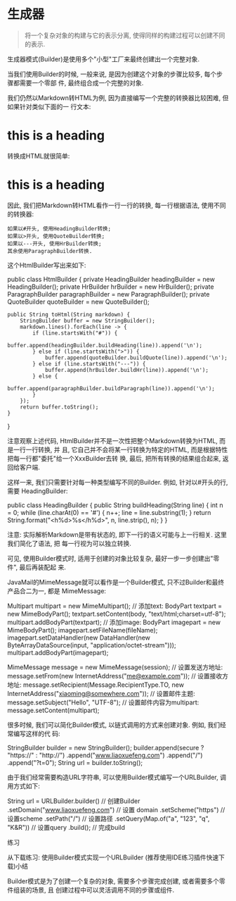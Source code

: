 # 生成器

>将一个复杂对象的构建与它的表示分离, 使得同样的构建过程可以创建不同的表示.

生成器模式(Builder)是使用多个"小型"工厂来最终创建出一个完整对象.

当我们使用Builder的时候, 一般来说, 是因为创建这个对象的步骤比较多, 每个步骤都需要一个零部
件, 最终组合成一个完整的对象.

我们仍然以Markdown转HTML为例, 因为直接编写一个完整的转换器比较困难, 但如果针对类似下面的一
行文本:

# this is a heading

转换成HTML就很简单:

<h1>this is a heading</h1>

因此, 我们把Markdown转HTML看作一行一行的转换, 每一行根据语法, 使用不同的转换器:

    如果以#开头, 使用HeadingBuilder转换;
    如果以>开头, 使用QuoteBuilder转换;
    如果以---开头, 使用HrBuilder转换;
    其余使用ParagraphBuilder转换.

这个HtmlBuilder写出来如下:

public class HtmlBuilder { private HeadingBuilder headingBuilder = new HeadingBuilder();
    private HrBuilder hrBuilder = new HrBuilder(); private ParagraphBuilder
    paragraphBuilder = new ParagraphBuilder(); private QuoteBuilder quoteBuilder = new
    QuoteBuilder();

    public String toHtml(String markdown) {
        StringBuilder buffer = new StringBuilder();
        markdown.lines().forEach(line -> {
            if (line.startsWith("#")) {
                buffer.append(headingBuilder.buildHeading(line)).append('\n');
            } else if (line.startsWith(">")) {
                buffer.append(quoteBuilder.buildQuote(line)).append('\n');
            } else if (line.startsWith("---")) {
                buffer.append(hrBuilder.buildHr(line)).append('\n');
            } else {
                buffer.append(paragraphBuilder.buildParagraph(line)).append('\n');
            }
        });
        return buffer.toString();
    }
}

注意观察上述代码, HtmlBuilder并不是一次性把整个Markdown转换为HTML, 而是一行一行转换, 并
且, 它自己并不会将某一行转换为特定的HTML, 而是根据特性把每一行都"委托"给一个XxxBuilder去转
换, 最后, 把所有转换的结果组合起来, 返回给客户端.

这样一来, 我们只需要针对每一种类型编写不同的Builder. 例如, 针对以#开头的行, 需要
HeadingBuilder:

public class HeadingBuilder { public String buildHeading(String line) { int n = 0; while
    (line.charAt(0) == '#') { n++; line = line.substring(1); } return
        String.format("<h%d>%s</h%d>", n, line.strip(), n); } }

注意: 实际解析Markdown是带有状态的, 即下一行的语义可能与上一行相关. 这里我们简化了语法, 把
每一行视为可以独立转换.

可见, 使用Builder模式时, 适用于创建的对象比较复杂, 最好一步一步创建出"零件", 最后再装配起
来.

JavaMail的MimeMessage就可以看作是一个Builder模式, 只不过Builder和最终产品合二为一, 都是
MimeMessage:

Multipart multipart = new MimeMultipart(); // 添加text: BodyPart textpart = new
MimeBodyPart(); textpart.setContent(body, "text/html;charset=utf-8");
multipart.addBodyPart(textpart); // 添加image: BodyPart imagepart = new MimeBodyPart();
imagepart.setFileName(fileName); imagepart.setDataHandler(new DataHandler(new
ByteArrayDataSource(input, "application/octet-stream")));
multipart.addBodyPart(imagepart);

MimeMessage message = new MimeMessage(session); // 设置发送方地址: message.setFrom(new
InternetAddress("me@example.com")); // 设置接收方地址:
message.setRecipient(Message.RecipientType.TO, new
InternetAddress("xiaoming@somewhere.com")); // 设置邮件主题: message.setSubject("Hello",
"UTF-8"); // 设置邮件内容为multipart: message.setContent(multipart);

很多时候, 我们可以简化Builder模式, 以链式调用的方式来创建对象. 例如, 我们经常编写这样的代
码:

StringBuilder builder = new StringBuilder(); builder.append(secure ? "https://" :
"http://") .append("www.liaoxuefeng.com") .append("/") .append("?t=0"); String url =
       builder.toString();

由于我们经常需要构造URL字符串, 可以使用Builder模式编写一个URLBuilder, 调用方式如下:

String url = URLBuilder.builder() // 创建Builder .setDomain("www.liaoxuefeng.com") // 设置
        domain .setScheme("https") // 设置scheme .setPath("/") // 设置路径
        .setQuery(Map.of("a", "123", "q", "K&R")) // 设置query .build(); // 完成build

练习

从下载练习: 使用Builder模式实现一个URLBuilder (推荐使用IDE练习插件快速下载)小结

Builder模式是为了创建一个复杂的对象, 需要多个步骤完成创建, 或者需要多个零件组装的场景, 且
创建过程中可以灵活调用不同的步骤或组件.
